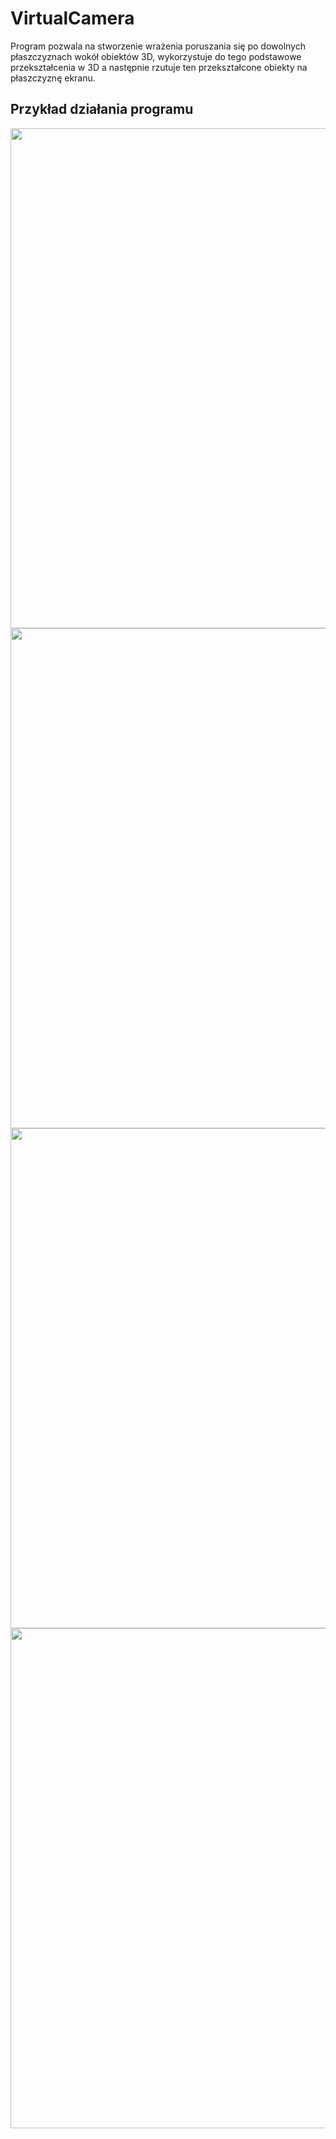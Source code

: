 # VirtualCamera

Program pozwala na stworzenie wrażenia poruszania się po dowolnych płaszczyznach wokół obiektów 3D, wykorzystuje do tego podstawowe przekształcenia w 3D a następnie rzutuje ten przekształcone obiekty na płaszczyznę ekranu.

## Przykład działania programu
<img src="https://github.com/wasikm04/VirtualCamera/blob/master/1.png" width="800"/>
<img src="https://github.com/wasikm04/VirtualCamera/blob/master/2.png" width="800"/>
<img src="https://github.com/wasikm04/VirtualCamera/blob/master/3.png" width="800"/>
<img src="https://github.com/wasikm04/VirtualCamera/blob/master/4.png" width="800"/>